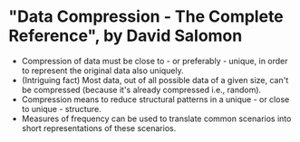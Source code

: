 # "Data Compression - The Complete Reference", by David Salomon

- Compression of data must be close to - or preferably - unique, in order to represent the original data also uniquely.
- (Intriguing fact) Most data, out of all possible data of a given size, can't be compressed (because it's already compressed i.e., random).
- Compression means to reduce structural patterns in a unique - or close to unique - structure.
- Measures of frequency can be used to translate common scenarios into short representations of these scenarios.

